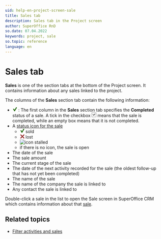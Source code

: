 ```yaml
---
uid: help-en-project-screen-sale
title: Sales tab
description: Sales tab in the Project screen
author: SuperOffice RnD
so.date: 07.04.2022
keywords: project, sale
so.topic: reference
language: en
---
```


# Sales tab

**Sales** is one of the section tabs at the bottom of the Project screen. It contains information about any sales linked to the project.

The columns of the **Sales** section tab contain the following information:

* ![icon][img1] : The first column in the **Sales** section tab specifies the **Completed** status of a sale. A tick in the checkbox ![icon][img2] means that the sale is completed, while an empty box means that it is not completed.
* A [status icon for the sale][1]
  * ![icon][img1] sold
  * ![icon][img3] lost
  * ![icon][img4] stalled
  * if there is no icon, the sale is open
* The date of the sale
* The sale amount
* The current stage of the sale
* The date of the next activity recorded for the sale (the oldest follow-up that has not yet been completed)
* The name of the sale
* The name of the company the sale is linked to
* Any contact the sale is linked to

Double-click a sale in the list to open the Sale screen in SuperOffice CRM which contains information about that [sale][2].

## Related topics

* [Filter activities and sales][3]

<!-- Referenced links -->
[1]: ../../../sale/learn/stages.md
[2]: ../../../sale/learn/index.md
[3]: ../../../learn/section-tabs/filter.md

<!-- Referenced images -->
[img1]: ../../../../media/icons/sale-sold-details.bmp
[img2]: ../../../../media/icons/check.bmp
[img3]: ../../../../media/icons/sale-lost-details.bmp
[img4]: ../../../../../common/icons/salestalled.png
